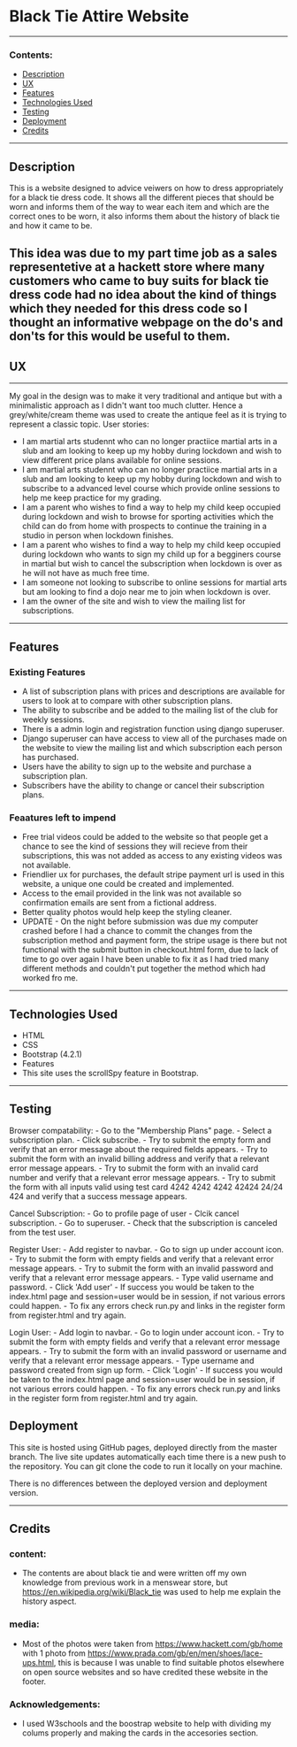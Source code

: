 # Black Tie Attire Website

---

### Contents:

 - [Description](#description)
 - [UX](#ux)
 - [Features](#features)
 - [Technologies Used](#technologies-used)
 - [Testing](#testing)
 - [Deployment](#deployment)
 - [Credits](#credits)
---

## Description

This is a website designed to advice veiwers on how to dress appropriately for a black tie dress code. It shows all the different pieces that should be worn and informs them of the way to wear each item and which are the correct ones to be worn, it also informs them about the history of black tie and how it came to be.

This idea was due to my part time job as a sales representetive at a hackett store where many customers who came to buy suits for black tie dress code had no idea about the kind of things which they needed for this dress code so I thought an informative webpage on the do's and don'ts for this would be useful to them.
---

## UX

---

My goal in the design was to make it very traditional and antique but with a minimalistic approach as I didn't want too much clutter. Hence a grey/white/cream theme was used to create the antique feel as it is trying to represent a classic topic.
User stories:
 - I am martial arts studennt who can no longer practiice martial arts in a slub and am looking to keep up my hobby during lockdown and wish to view different price plans available for online sessions.
 - I am martial arts studennt who can no longer practiice martial arts in a slub and am looking to keep up my hobby during lockdown and wish to subscribe to a advanced level course which provide online sessions to help me keep practice for my grading.
 - I am a parent who wishes to find a way to help my child keep occupied during lockdown and wish to browse for sporting activities which the child can do from home with prospects to continue the training in a studio in person when lockdown finishes.
 - I am a parent who wishes to find a way to help my child keep occupied during lockdown who wants to sign my child up for a begginers course in martial but wish to cancel the subscription when lockdown is over as he will not have as much free time.
 - I am someone not looking to subscribe to online sessions for martial arts but am looking to find a dojo near me to join when lockdown is over.
 - I am the owner of the site and wish to view the mailing list for subscriptions.

---

## Features

### Existing Features

 - A list of subscription plans with prices and descriptions are available for users to look at to compare with other subscription plans.
 - The ability to subscribe and be added to the mailing list of the club for weekly sessions.
 - There is a admin login and registration function using django superuser.
 - Django superuser can have access to view all of the purchases made on the website to view the mailing list and which subscription each person has purchased.
 - Users have the ability to sign up to the website and purchase a subscription plan.
 - Subscribers have the ability to change or cancel their subscription plans. 

### Feaatures left to impend

 - Free trial videos could be added to the website so that people get a chance to see the kind of sessions they will recieve from their subscriptions, this was not added as access to any existing videos was not available.
 - Friendlier ux for purchases, the default stripe payment url is used in this website, a unique one could be created and implemented.
 - Access to the email provided in the link was not available so confirmation emails are sent from a fictional address.
 - Better quality photos would help keep the styling cleaner.
 - UPDATE - On the night before submission was due my computer crashed before I had a chance to commit the changes from the subscription method and payment form, the stripe usage is there but not functional with the submit button in checkout.html form, due to lack of time to go over again I have been unable to fix it as I had tried many different methods and couldn't put together the method which had worked fro me.
---

## Technologies Used

 - HTML
 - CSS
 - Bootstrap (4.2.1)
 - Features
 - This site uses the scrollSpy feature in Bootstrap. 
---

## Testing

Browser compatability: - Go to the "Membership Plans" page.
              - Select a subscription plan.
              - Click subscribe.
              - Try to submit the empty form and verify that an error message about the required fields appears.
              - Try to submit the form with an invalid billing address and verify that a relevant error message appears.
              - Try to submit the form with an invalid card number and verify that a relevant error message appears.
              - Try to submit the form with all inputs valid  using test card 4242 4242 4242 42424 24/24 424 and verify that a success message appears.

Cancel Subscription: - Go to profile page of user
             - Clcik cancel subscription.
             - Go to superuser.
             - Check that the subscription is canceled from the test user.

Register User: - Add register to navbar.
     - Go to sign up under account icon.
     - Try to submit the form with empty fields and verify that a relevant error message appears.
     - Try to submit the form with an invalid password and verify that a relevant error message appears.
     - Type valid username and password.
     - Click 'Add user' - If success you would be taken to the index.html page and session=user would be in session, if not various errors could happen.
     - To fix any errors check run.py and links in the register form from register.html and try again.

Login User: - Add login to navbar.
     - Go to login under account icon.
     - Try to submit the form with empty fields and verify that a relevant error message appears.
     - Try to submit the form with an invalid password or username and verify that a relevant error message appears.
     - Type username and password created from sign up form.
     - Click 'Login' - If success you would be taken to the index.html page and session=user would be in session, if not various errors could happen.
     - To fix any errors check run.py and links in the register form from register.html and try again.

## Deployment

This site is hosted using GitHub pages, deployed directly from the master branch. The live site updates automatically each time there is a new push to the repository. You can git clone the code to run it locally on your machine.


There is no differences between the deployed version and deployment version.

---

## Credits

### content:
 - The contents are about black tie and were written off my own knowledge from previous work in a menswear store, but https://en.wikipedia.org/wiki/Black_tie was used to help me explain the history aspect.

### media:
 - Most of the photos were taken from https://www.hackett.com/gb/home with 1 photo from https://www.prada.com/gb/en/men/shoes/lace-ups.html, this is because I was unable to find suitable photos elsewhere on open source websites and so have credited these website in the footer.

### Acknowledgements:
 - I used W3schools and the boostrap website to help with dividing my colums properly and making the cards in the accesories section.